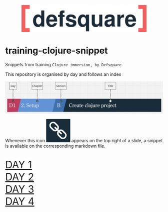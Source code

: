 <p align="center">
<img src="img/logo.svg" width="400"  alt="" title="Defsquare"/>
</p>

# training-clojure-snippet
Snippets from training `Clojure immersion, by Defsquare`

This repository is organised by day and follows an index

![referential.png](img/referential.png)  


Whenever this icon ![link.png](img/link.png) appears on the top right of a slide, a snippet is available on the corresponding markdown file.

<span style="font-size: 32px">

[DAY 1](day-1.md)  
[DAY 2](day-2.md)  
[DAY 3](day-3.md)  
[DAY 4](day-4.md)

</span>

